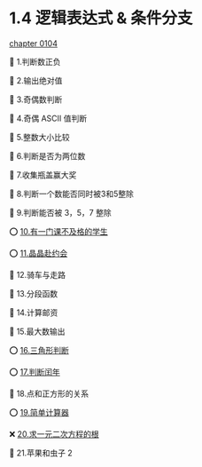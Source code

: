 # 1.4 逻辑表达式 & 条件分支

[chapter 0104](http://noi.openjudge.cn/ch0104/)

🚫 1.判断数正负

🚫 2.输出绝对值

🚫 3.奇偶数判断

🚫 4.奇偶 ASCII 值判断

🚫 5.整数大小比较

🚫 6.判断是否为两位数

🚫 7.收集瓶盖赢大奖

🚫 8.判断一个数能否同时被3和5整除

🚫 9.判断能否被 3，5，7 整除

⭕ [10.有一门课不及格的学生](./failed.cpp)

⭕ [11.晶晶赴约会](./dating.cpp)

🚫 12.骑车与走路

🚫 13.分段函数

🚫 14.计算邮资

🚫 15.最大数输出

⭕ [16.三角形判断](./triangle.cpp)

⭕ [17.判断闰年](./leap_year.cpp)

🚫 18.点和正方形的关系

⭕ [19.简单计算器](./calculator.cpp)

❌ [20.求一元二次方程的根](./quadratic_equation.cpp)

🚫 21.苹果和虫子 2
